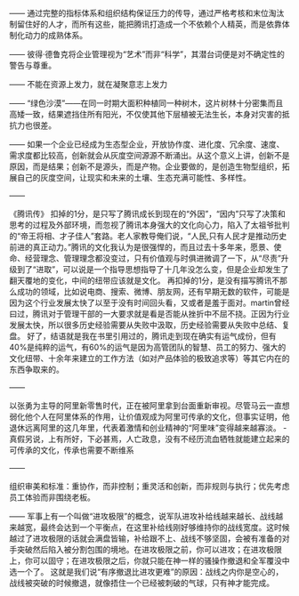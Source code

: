 ——
通过完整的指标体系和组织结构保证压力的传导，通过严格考核和末位淘汰制留住好的人才，而所有这些，能把腾讯打造成一个不依赖个人精英，而是依靠体制化动力的成熟体系。

——
彼得·德鲁克将企业管理视为“艺术”而非“科学”，其潜台词便是对不确定性的警告与尊重。

——
不能在资源上发力，就在凝聚意志上发力

——
“绿色沙漠”——在同一时期大面积种植同一种树木，这片树林十分密集而且高矮一致，结果遮挡住所有阳光，不仅使其他下层植被无法生长，本身对灾害的抵抗力也很差。

——
如果一个企业已经成为生态型企业，开放协作度、进化度、冗余度、速度、需求度都比较高，创新就会从灰度空间源源不断涌出。从这个意义上讲，创新不是原因，而是结果；创新不是源头，而是产物。企业要做的，是创造生物型组织，拓展自己的灰度空间，让现实和未来的土壤、生态充满可能性、多样性。

——

《腾讯传》
扣掉的1分，是只写了腾讯成长到现在的“外因”，“因内”只写了决策和思考的过程及外部环境，而忽视了腾讯本身强大的文化向心力，陷入了太祖爷批判的“帝王将相、才子佳人”套路。老人家教导俺们说，“人民,只有人民才是推动历史前进的真正动力。”腾讯的文化我认为是很强悍的，而且过去十多年来，愿景、使命、经营理念、管理理念都没变过，只有价值观与时俱进微调了一下，从“尽责”升级到了“进取”，可以说是一个指导思想指导了十几年没怎么变，但是企业却发生了翻天覆地的变化，中间的纽带应该就是文化。
再扣掉的1分，是没有描写腾讯不那么成功的领域，比如说电商、搜索、微博、朋友网，还有早期无数的软件，可能是因为这个行业发展太快了以至于没有时间回头看，又或者是羞于面对。martin曾经曰过，腾讯对于管理干部的一大要求就是看是否能从挫折中不屈不挠。正因为行业发展太快，所以很多历史经验需要从失败中汲取，历史经验需要从失败中总结、复盘。
好了，结语就是我在书里引用过的，腾讯走到现在确实有运气成份，但有40%是纯粹的运气，有60%的运气是因为高管团队的智慧、员工的努力、强大的文化纽带、十余年来建立的工作方法（如对产品体验的极致追求等）等其它内在的东西争取来的。

——

以张勇为主导的阿里新零售时代，正在被阿里拿到台面重新审视。尽管马云一直想弱化他个人在阿里体系的作用，让价值观成为阿里可传承的文化，但事实证明，他退休远离阿里的这几年里，代表着激情和创业精神的“阿里味”变得越来越寡淡。
-真假另说，上有所好，下必甚焉，人亡政息，没有不经历流血牺牲就能建立起来的可传承的文化，传承也需要不断维系

——

组织审美和标准：重协作，而非控制；重灵活和创新，而非规则与执行；优先考虑员工体验而非围绕老板。

——
军事上有一个叫做“进攻极限”的概念，说军队进攻补给线越来越长、战线越来越宽，最终会达到一个平衡点，在这里补给线刚好够维持你的战线宽度。这时候越过了进攻极限的话就会满盘皆输，补给跟不上、战线不够坚固，会被有准备的对手突破然后陷入被分割包围的境地。在进攻极限之前，你可以进攻；在进攻极限上，你可以固守；在进攻极限之后，你就只能在神一样的骚操作撤退和全军覆没中选一个了。
这就是我们说“有序撤退比进攻更难”的原因：战线之内你是空心的，战线被突破的时候撤退，就像捂住一个已经被刺破的气球，只有神才能完成。